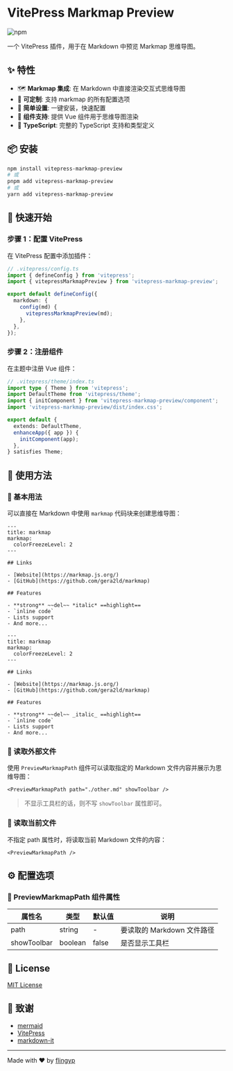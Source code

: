 # VitePress Markmap Preview

![npm](https://img.shields.io/npm/v/vitepress-markmap-preview.svg)

一个 VitePress 插件，用于在 Markdown 中预览 Markmap 思维导图。

## ✨ 特性

- 🗺️ **Markmap 集成**: 在 Markdown 中直接渲染交互式思维导图
- 🎨 **可定制**: 支持 markmap 的所有配置选项
- 🔧 **简单设置**: 一键安装，快速配置
- 📁 **组件支持**: 提供 Vue 组件用于思维导图渲染
- 🚀 **TypeScript**: 完整的 TypeScript 支持和类型定义

## 📦 安装

```bash
npm install vitepress-markmap-preview
# 或
pnpm add vitepress-markmap-preview
# 或
yarn add vitepress-markmap-preview
```

## 🚀 快速开始

### 步骤 1：配置 VitePress

在 VitePress 配置中添加插件：

```typescript
// .vitepress/config.ts
import { defineConfig } from 'vitepress';
import { vitepressMarkmapPreview } from 'vitepress-markmap-preview';

export default defineConfig({
  markdown: {
    config(md) {
      vitepressMarkmapPreview(md);
    },
  },
});
```

### 步骤 2：注册组件

在主题中注册 Vue 组件：

```typescript
// .vitepress/theme/index.ts
import type { Theme } from 'vitepress';
import DefaultTheme from 'vitepress/theme';
import { initComponent } from 'vitepress-markmap-preview/component';
import 'vitepress-markmap-preview/dist/index.css';

export default {
  extends: DefaultTheme,
  enhanceApp({ app }) {
    initComponent(app);
  },
} satisfies Theme;
```

## 📖 使用方法

### 📝 基本用法

可以直接在 Markdown 中使用 `markmap` 代码块来创建思维导图：

```markmap
---
title: markmap
markmap:
  colorFreezeLevel: 2
---

## Links

- [Website](https://markmap.js.org/)
- [GitHub](https://github.com/gera2ld/markmap)

## Features

- **strong** ~~del~~ *italic* ==highlight==
- `inline code`
- Lists support
- And more...
```

```text
---
title: markmap
markmap:
  colorFreezeLevel: 2
---

## Links

- [Website](https://markmap.js.org/)
- [GitHub](https://github.com/gera2ld/markmap)

## Features

- **strong** ~~del~~ _italic_ ==highlight==
- `inline code`
- Lists support
- And more...
```

### 📂 读取外部文件

使用 `PreviewMarkmapPath` 组件可以读取指定的 Markdown 文件内容并展示为思维导图：

```vue
<PreviewMarkmapPath path="./other.md" showToolbar />
```

> 不显示工具栏的话，则不写 `showToolbar` 属性即可。

### 📄 读取当前文件

不指定 path 属性时，将读取当前 Markdown 文件的内容：

```vue
<PreviewMarkmapPath />
```

## ⚙️ 配置选项

### 🧩 PreviewMarkmapPath 组件属性

| 属性名      | 类型    | 默认值 | 说明                       |
| ----------- | ------- | ------ | -------------------------- |
| path        | string  | -      | 要读取的 Markdown 文件路径 |
| showToolbar | boolean | false  | 是否显示工具栏             |

## 📄 License

[MIT License](https://github.com/flingyp/vitepress-plugin-legend/blob/main/LICENSE)

## 🙏 致谢

- [mermaid](https://github.com/mermaid-js/mermaid)
- [VitePress](https://vitepress.dev/)
- [markdown-it](https://github.com/markdown-it/markdown-it)

---

Made with ❤️ by [flingyp](https://github.com/flingyp)
